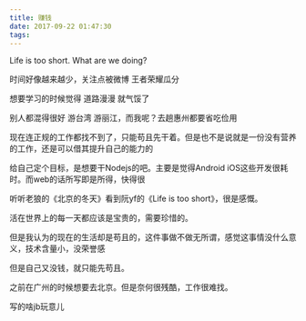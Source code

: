 ```yaml
---
title: 赚钱
date: 2017-09-22 01:47:30
tags:
---
```

Life is too short. What are we doing?
<!--more-->
时间好像越来越少，关注点被微博 王者荣耀瓜分

想要学习的时候觉得 道路漫漫 就气馁了

别人都混得很好 游台湾 游丽江，而我呢？去趟惠州都要省吃俭用

现在连正规的工作都找不到了，只能苟且先干着。但是也不是说就是一份没有营养的工作，还是可以借其提升自己的能力的

给自己定个目标，是想要干Nodejs的吧。主要是觉得Android iOS这些开发很耗时。而web的话所写即是所得，快得很

听听老狼的《北京的冬天》看到阮yf的《Life is too short》，很是感慨。

活在世界上的每一天都应该是宝贵的，需要珍惜的。

但是我认为的现在的生活却是苟且的，这件事做不做无所谓，感觉这事情没什么意义，技术含量小，没荣誉感

但是自己又没钱，就只能先苟且。

之前在广州的时候想要去北京。但是奈何很残酷，工作很难找。

写的啥jb玩意儿
